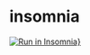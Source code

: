 # insomnia

[![Run in Insomnia}](https://insomnia.rest/images/run.svg)](https://insomnia.rest/run/?label=Teste%20API&uri=https%3A%2F%2Fraw.githubusercontent.com%2Falissonjosef%2Finsomnia%2Fmain%2FInsomnia_2022-04-12.json)

